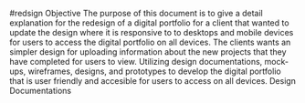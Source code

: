 #redsign
Objective
The purpose of this document is to give a detail explanation for the redesign of a digital portfolio for a client that wanted to update the design where it is responsive to to desktops and mobile devices for users to access the digital portfolio on all devices. The clients wants an simpler design for uploading information about the new projects that they have completed for users to view. Utilizing design documentations, mock-ups, wireframes, designs, and prototypes to develop the digital portfolio that is user friendly and accesible for users to access on all devices.
Design Documentations
